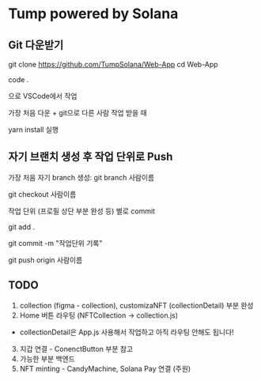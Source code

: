 # Tump powered by Solana

## Git 다운받기
git clone https://github.com/TumpSolana/Web-App 
cd Web-App </p>
code . </p>
으로 VSCode에서 작업 </p>

가장 처음 다운 + git으로 다른 사람 작업 받을 때 </p>
yarn install 실행 </p>

## 자기 브랜치 생성 후 작업 단위로 Push
가장 처음 자기 branch 생성: git branch 사람이름 </p>
git checkout 사람이름 </p>

작업 단위 (프로필 상단 부분 완성 등) 별로 commit </p>
git add . </p>
git commit -m "작업단위 기록" </p>
git push origin 사람이름 </p>

## TODO
1. collection (figma - collection), customizaNFT (collectionDetail) 부분 완성
2. Home 버튼 라우팅 (NFTCollection -> collection.js)
- collectionDetail은 App.js 사용해서 작업하고 아직 라우팅 안해도 됩니다!
3. 지갑 연결 - ConenctButton 부분 참고 
4. 가능한 부분 백엔드 
5. NFT minting - CandyMachine, Solana Pay 연결 (주원)